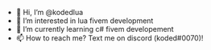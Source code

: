 - 👋 Hi, I’m @kodedlua
- 👀 I’m interested in lua fivem development
- 🌱 I’m currently learning c# fivem developement
- 📫 How to reach me? Text me on discord (koded#0070)!

<!---
kodedlua/kodedlua is a ✨ special ✨ repository because its `README.md` (this file) appears on your GitHub profile.
You can click the Preview link to take a look at your changes.
--->
